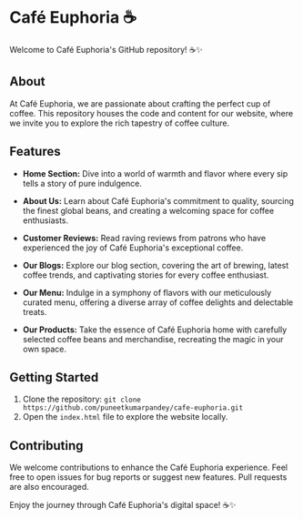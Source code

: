 # Café Euphoria ☕

Welcome to Café Euphoria's GitHub repository! ☕✨

## About

At Café Euphoria, we are passionate about crafting the perfect cup of coffee. This repository houses the code and content for our website, where we invite you to explore the rich tapestry of coffee culture.

## Features

- **Home Section:** Dive into a world of warmth and flavor where every sip tells a story of pure indulgence.
  
- **About Us:** Learn about Café Euphoria's commitment to quality, sourcing the finest global beans, and creating a welcoming space for coffee enthusiasts.

- **Customer Reviews:** Read raving reviews from patrons who have experienced the joy of Café Euphoria's exceptional coffee.

- **Our Blogs:** Explore our blog section, covering the art of brewing, latest coffee trends, and captivating stories for every coffee enthusiast.

- **Our Menu:** Indulge in a symphony of flavors with our meticulously curated menu, offering a diverse array of coffee delights and delectable treats.

- **Our Products:** Take the essence of Café Euphoria home with carefully selected coffee beans and merchandise, recreating the magic in your own space.

## Getting Started

1. Clone the repository: `git clone https://github.com/puneetkumarpandey/cafe-euphoria.git`
2. Open the `index.html` file to explore the website locally.

## Contributing

We welcome contributions to enhance the Café Euphoria experience. Feel free to open issues for bug reports or suggest new features. Pull requests are also encouraged.


Enjoy the journey through Café Euphoria's digital space! ☕✨
